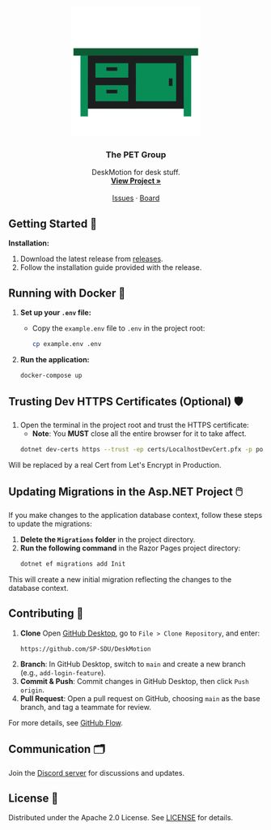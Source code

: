 <!-- PROJECT LOGO -->
<div align="center">
  <img src="images/PET.svg" alt="Logo" width="256" height="256">
  <h3 align="center">The PET Group</h3>
  <p align="center">
    DeskMotion for desk stuff.
    <br />
    <a href="https://github.com/SP-SDU/DeskMotion"><strong>View Project »</strong></a>
    <br />
    <br />
    <a href="https://github.com/SP-SDU/DeskMotion/issues">Issues</a>
    ·
    <a href="https://github.com/orgs/SP-SDU/projects/5/views/1">Board</a>
  </p>
</div>

## Getting Started 🚀

**Installation:**
1. Download the latest release from [releases](https://github.com/SP-SDU/DeskMotion/releases/).
2. Follow the installation guide provided with the release.

## Running with Docker 🐳

1. **Set up your `.env` file:**
   - Copy the `example.env` file to `.env` in the project root:
     ```bash
     cp example.env .env
     ```

2. **Run the application:**
     ```bash
     docker-compose up
     ```

## Trusting Dev HTTPS Certificates (Optional) 🛡️

1. Open the terminal in the project root and trust the HTTPS certificate:
   - **Note**: You **MUST** close all the entire browser for it to take affect.
   ```bash
   dotnet dev-certs https --trust -ep certs/LocalhostDevCert.pfx -p postgres
   ```

Will be replaced by a real Cert from Let's Encrypt in Production.


## Updating Migrations in the Asp.NET Project 🖱️

If you make changes to the application database context, follow these steps to update the migrations:

1. **Delete the ****`Migrations`**** folder** in the project directory.
2. **Run the following command** in the Razor Pages project directory:
   ```bash
   dotnet ef migrations add Init
   ```

This will create a new initial migration reflecting the changes to the database context.

## Contributing 🤝

1. **Clone** Open [GitHub Desktop](https://desktop.github.com/), go to `File > Clone Repository`, and enter:
     ```
     https://github.com/SP-SDU/DeskMotion
     ```
2. **Branch**: In GitHub Desktop, switch to `main` and create a new branch (e.g., `add-login-feature`).
3. **Commit & Push**: Commit changes in GitHub Desktop, then click `Push origin`.
4. **Pull Request**: Open a pull request on GitHub, choosing `main` as the base branch, and tag a teammate for review.

For more details, see [GitHub Flow](https://githubflow.github.io/).

## Communication 🗂️

Join the [Discord server](https://discord.gg/b6sdqaTbsU) for discussions and updates.

## License 📝

Distributed under the Apache 2.0 License. See [LICENSE](LICENSE) for details.

